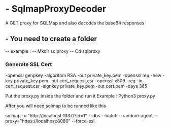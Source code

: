 # - SqlmapProxyDecoder
A GET proxy for SQLMap and also decodes the base64  responses


## - You need to create a folder 
   -- example : 
     -- Mkdir sqlproxy
     -- Cd sqlproxy 
     
### Generate SSL Cert 
-openssl genpkey -algorithm RSA -out private_key.pem
-openssl req -new -key private_key.pem -out cert_request.csr
-openssl x509 -req -in cert_request.csr -signkey private_key.pem -out cert.pem -days 365

Put the proxy.py inside the folder and run it 
Example : Python3 proxy.py 

After you will need sqlmap to be runned like this 

sqlmap -u "http://localhost:1337/?id=1" --dbs --batch --random-agent --proxy="https://localhost:8080"   --force-ssl
